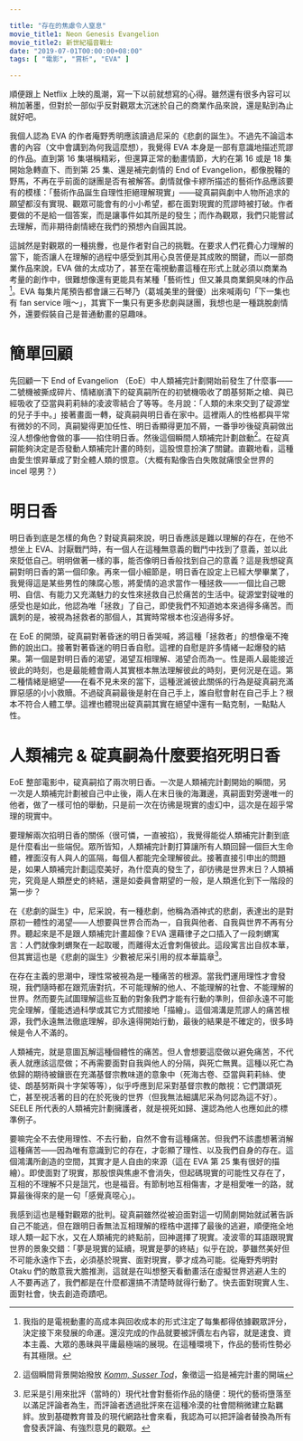 ```yaml
---

title: "存在的焦慮令人窒息"
movie_title1: Neon Genesis Evangelion
movie_title2: 新世紀福音戰士
date: "2019-07-01T00:00:00+08:00"
tags: [ "電影", "賞析", "EVA" ]

---
```


順便跟上 Netflix 上映的風潮，寫一下以前就想寫的心得。雖然還有很多內容可以稍加著墨，但對於一部似乎反對觀眾太沉迷於自己的商業作品來說，還是點到為止就好吧。

我個人認為 EVA 的作者庵野秀明應該讀過尼采的《悲劇的誕生》。不過先不論這本書的內容（文中會講到為何我這麼想），我覺得 EVA 本身是一部有意識地描述荒謬的作品。直到第 16 集堪稱精彩，但還算正常的動畫情節，大約在第 16 或是 18 集開始急轉直下、而到第 25 集、還是補完劇情的 End of Evangelion，都像脫韁的野馬，不再在乎前面的謎團是否有被解答。劇情就像卡繆所描述的藝術作品應該要有的模樣：「藝術作品誕生自理性拒絕理解現實」——碇真嗣與劇中人物所追求的願望都沒有實現、觀眾可能會有的小小希望，都在面對現實的荒謬時被打破。作者要做的不是給一個答案，而是讓事件如其所是的發生；而作為觀眾，我們只能嘗試去理解，而非期待劇情總在我們的預想內自圓其說。

這誠然是對觀眾的一種挑釁，也是作者對自己的挑戰。在要求人們花費心力理解的當下，能否讓人在理解的過程中感受到其用心良苦便是其成敗的關鍵，而以一部商業作品來說，EVA 做的太成功了，甚至在電視動畫這種在形式上就必須以商業為考量的創作中，很難想像還有更能具有某種「藝術性」但又兼具商業銅臭味的作品[^0]。EVA 每集片尾預告都會讓三石琴乃（葛城美里的聲優）出來喊兩句「下一集也有 fan service 哦～」，其實下一集只有更多悲劇與謎團，我想也是一種跳脫劇情外，還要假裝自己是普通動畫的惡趣味。

# 簡單回顧

先回顧一下 End of Evangelion （EoE）中人類補完計劃開始前發生了什麼事——二號機被撕成碎片、情緒崩潰下的碇真嗣所在的初號機吸收了朗基努斯之槍、與已經吸收了亞當與莉莉絲的凌波零結合了等等。冬月說：「人類的未來交到了碇源堂的兒子手中。」接著畫面一轉，碇真嗣與明日香在家中。這裡兩人的性格都與平常有微妙的不同，真嗣變得更加任性、明日香顯得更加不屑，一番爭吵後碇真嗣做出沒人想像他會做的事——掐住明日香。然後這個瞬間人類補完計劃啟動[^1]。在碇真嗣能夠決定是否發動人類補完計畫的時刻，這股恨意扮演了關鍵。直觀地看，這種由愛生恨昇華成了對全體人類的恨意。（大概有點像告白失敗就痛恨全世界的 incel 噁男？）

# 明日香

明日香到底是怎樣的角色？對碇真嗣來說，明日香應該是難以理解的存在，在他不想坐上 EVA、討厭戰鬥時，有一個人在這種無意義的戰鬥中找到了意義，並以此來貶低自己。明明做著一樣的事，能否像明日香般找到自己的意義？這是我想碇真嗣對明日香的第一個印象。再來一個小細節是，明日香在設定上已經大學畢業了，我覺得這是某些男性的陳腐心態，將愛情的追求當作一種拯救——一個比自己聰明、自信、有能力又充滿魅力的女性來拯救自己於痛苦的生活中。碇源堂對碇唯的感受也是如此，他認為唯「拯救」了自己，即使我們不知道她本來過得多痛苦。而諷刺的是，被視為拯救者的那個人，其實時常根本也沒過得多好。

在 EoE 的開頭，碇真嗣對著昏迷的明日香哭喊，將這種「拯救者」的想像毫不掩飾的說出口。接著對著昏迷的明日香自慰。這裡的自慰是許多情緒一起爆發的結果。第一個是對明日香的渴望，渴望互相理解、渴望合而為一。性是兩人最能接近彼此的時刻，也是最能體會兩人其實根本無法理解彼此的時刻，更何況是在這。第二種情緒是絕望——在看不見未來的當下，這種泯滅彼此關係的行為是碇真嗣充滿罪惡感的小小救贖。不過碇真嗣最後是射在自己手上，誰自慰會射在自己手上？根本不符合人體工學。這裡也體現出碇真嗣其實在絕望中還有一點克制，一點點人性。

# 人類補完 & 碇真嗣為什麼要掐死明日香

EoE 整部電影中，碇真嗣掐了兩次明日香。一次是人類補完計劃開始的瞬間，另一次是人類補完計劃被自己中止後，兩人在末日後的海灘邊，真嗣面對旁邊唯一的他者，做了一樣可怕的舉動，只是前一次在彷彿是現實的虛幻中，這次是在超乎常理的現實中。

要理解兩次掐明日香的關係（很可憐，一直被掐），我覺得能從人類補完計劃到底是什麼看出一些端倪。眾所皆知，人類補完計劃打算讓所有人類回歸一個巨大生命體，裡面沒有人與人的區隔，每個人都能完全理解彼此。接著直接引申出的問題是，如果人類補完計劃這麼美好，為什麼真的發生了，卻彷彿是世界末日？人類補完，究竟是人類歷史的終結，還是如委員會期望的一般，是人類進化到下一階段的第一步？

在《悲劇的誕生》中，尼采說，有一種悲劇，他稱為酒神式的悲劇，表達出的是對原初一體性的渴望——人想要與世界合而為一，自我與他者、自我與世界不再有分界。聽起來是不是跟人類補完計畫超像？EVA 還藉律子之口插入了一段刺蝟寓言：人們就像刺蝟聚在一起取暖，而離得太近會刺傷彼此。這段寓言出自叔本華，但其實這也是《悲劇的誕生》少數被尼采引用的叔本華篇章[^2]。

在存在主義的思潮中，理性常被視為是一種痛苦的根源。當我們運用理性才會發現，我們隨時都在跟荒唐對抗，不可能理解的他人、不能理解的社會、不能理解的世界。然而要先試圖理解這些互動的對象我們才能有行動的準則，但卻永遠不可能完全理解，僅能透過科學或其它方式間接地「描繪」。這個鴻溝是荒謬人的痛苦根源，我們永遠無法徹底理解，卻永遠得開始行動，最後的結果是不確定的，很多時候是令人不滿的。

人類補完，就是意圖瓦解這種個體性的痛苦。但人會想要這麼做以避免痛苦，不代表人就應該這麼做；不再需要面對自我與他人的分隔，與死亡無異。這種以死亡為依歸的期待被鑲嵌在充滿基督宗教味道的意象中（死海古卷、亞當與莉莉絲、使徒、朗基努斯與十字架等等），似乎呼應到尼采對基督宗教的敵視：它們讚頌死亡，甚至視活著的目的在於死後的世界（但我無法細講尼采為何認為這不好）。SEELE 所代表的人類補完計劃擁護者，就是視死如歸、還認為他人也應如此的標準例子。

要嘛完全不去使用理性、不去行動，自然不會有這種痛苦。但我們不該盡想著消解這種痛苦——因為唯有意識到它的存在，才彰顯了理性、以及我們自身的存在。這個鴻溝所創造的空間，其實才是人自由的來源（這在 EVA 第 25 集有很好的描繪）。即使面對了現實，那股恨與焦慮不會消失，但起碼現實的可能性又存在了，互相的不理解不只是詛咒，也是福音。有節制地互相傷害，才是相愛唯一的路，就算最後得來的是一句「感覺真噁心」。

我感到這也是種對觀眾的批判。碇真嗣雖然從被迫面對這一切鬧劇開始就試著告訴自己不能逃，但在跟明日香無法互相理解的桎梏中選擇了最後的逃避，順便拖全地球人類一起下水，又在人類補完的終點前，回神選擇了現實。凌波零的耳語跟現實世界的景象交錯：「夢是現實的延續，現實是夢的終結」似乎在說，夢雖然美好但不可能永遠作下去，必須基於現實、面對現實，夢才成為可能。從庵野秀明對 Otaku 們的敵意我大膽推測，這就是在叫想整天看動畫活在虛擬世界逃避人生的人不要再逃了，我們都是在什麼都還搞不清楚時就得行動了。快去面對現實人生、面對社會，快去創造奇蹟吧。

[^0]: 我指的是電視動畫的高成本與回收成本的形式注定了每集都得依據觀眾評分，決定接下來發展的命運。還沒完成的作品就要被評價左右內容，就是速食、資本主義、大眾的愚昧與平庸最極端的展現。在這種環境下，作品的藝術性勢必有其極限。
[^1]: 這個瞬間背景開始撥放 [*Komm, Susser Tod*](https://www.youtube.com/watch?v=oIscL-Bjsq4)，象徵這一掐是補完計畫的開端
[^2]:尼采是引用來批評（當時的）現代社會對藝術作品的隨便：現代的藝術墮落至以滿足評論者為生，而評論者透過批評來在這種冷漠的社會間稍微建立點羈絆。放到基礎教育普及的現代網路社會來看，我認為可以把評論者替換為所有會發表評論、有強烈意見的觀眾。
